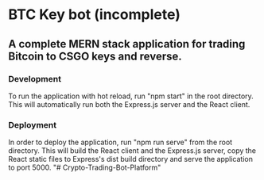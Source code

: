 # BTC Key bot (incomplete)

## A complete MERN stack application for trading Bitcoin to CSGO keys and reverse.

### Development
To run the application with hot reload, run "npm start" in the root directory.
This will automatically run both the Express.js server and the React client.

### Deployment
In order to deploy the application, run "npm run serve" from the root directory.
This will build the React client and the Express.js server, copy the React static files to Express's dist build directory and serve the application to port 5000.
"# Crypto-Trading-Bot-Platform" 
